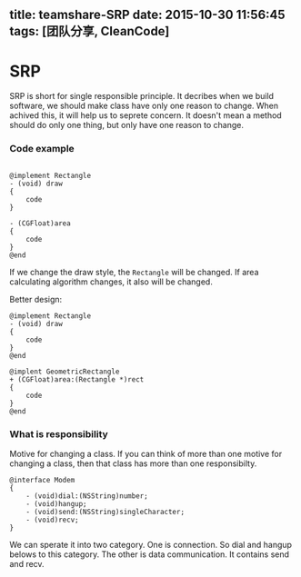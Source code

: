 title: teamshare-SRP
date: 2015-10-30 11:56:45
tags: [团队分享, CleanCode]
---

# SRP

SRP is short for single responsible principle. It decribes when we build software, we should make class have only one reason to change. When achived this, it will help us to seprete concern. It doesn't mean a method should do only one thing, but only have one reason to change.

### Code example

```Object-c

@implement Rectangle 
- (void) draw
{
    code
}

- (CGFloat)area
{
    code
}
@end
```

If we change the draw style, the `Rectangle` will be changed. If area calculating algorithm changes, it also will be changed.


Better design:

```Object-c
@implement Rectangle
- (void) draw
{
    code
}
@end

@implent GeometricRectangle
+ (CGFloat)area:(Rectangle *)rect
{
    code
}
@end
```

### What is responsibility

Motive for changing a class. If you can think of more than one motive for changing a class, then that class has more than one responsibilty.

```Object-c
@interface Modem
{
    - (void)dial:(NSString)number;
    - (void)hangup;
    - (void)send:(NSString)singleCharacter;
    - (void)recv;
}
```

We can sperate it into two category. One is connection. So dial and hangup belows to this category. The other is data communication. It contains send and recv.

